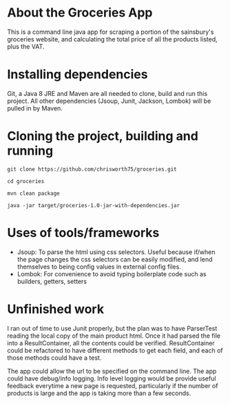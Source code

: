 # About the Groceries App
This is a command line java app for scraping a portion of the sainsbury's groceries website,
and calculating the total price of all the products listed, plus the VAT.

# Installing dependencies

Git, a Java 8 JRE and Maven are all needed to clone, build and run this project.
All other dependencies (Jsoup, Junit, Jackson, Lombok) will be pulled in by Maven.

# Cloning the project, building and running

`git clone https://github.com/chrisworth75/groceries.git`

`cd groceries`

`mvn clean package`

`java -jar target/groceries-1.0-jar-with-dependencies.jar`


# Uses of tools/frameworks

+ Jsoup: To parse the html using css selectors. Useful because if/when the page changes the css selectors can be easily
 modified, and lend themselves to being config values in external config files.
+ Lombok: For convenience to avoid typing boilerplate code such as builders, getters, setters 

# Unfinished work

I ran out of time to use Junit properly, but the plan was to have ParserTest reading the local copy of the main product html.
Once it had parsed the file into a ResultContainer, all the contents could be verified.
ResultContainer could be refactored to have different methods to get each field, and each of those methods could have a test.

The app could allow the url to be specified on the command line.
The app could have debug/info logging. Info level logging would be provide useful feedback everytime a new page is requested,
particularly if the number of products is large and the app is taking more than a few seconds.
